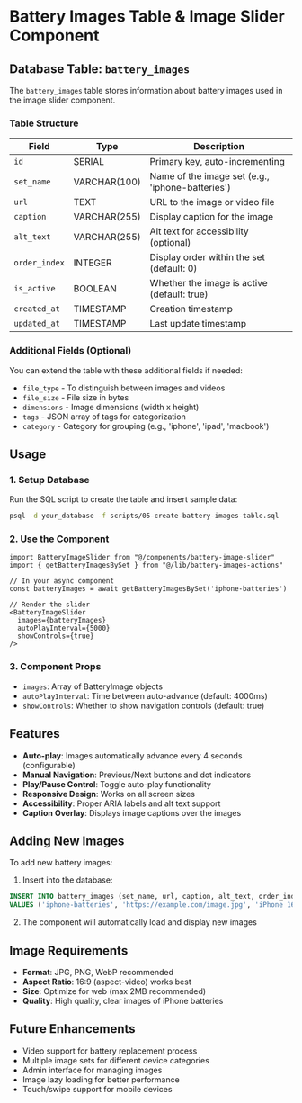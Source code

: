 # Battery Images Table & Image Slider Component

## Database Table: `battery_images`

The `battery_images` table stores information about battery images used in the image slider component.

### Table Structure

| Field | Type | Description |
|-------|------|-------------|
| `id` | SERIAL | Primary key, auto-incrementing |
| `set_name` | VARCHAR(100) | Name of the image set (e.g., 'iphone-batteries') |
| `url` | TEXT | URL to the image or video file |
| `caption` | VARCHAR(255) | Display caption for the image |
| `alt_text` | VARCHAR(255) | Alt text for accessibility (optional) |
| `order_index` | INTEGER | Display order within the set (default: 0) |
| `is_active` | BOOLEAN | Whether the image is active (default: true) |
| `created_at` | TIMESTAMP | Creation timestamp |
| `updated_at` | TIMESTAMP | Last update timestamp |

### Additional Fields (Optional)

You can extend the table with these additional fields if needed:

- `file_type` - To distinguish between images and videos
- `file_size` - File size in bytes
- `dimensions` - Image dimensions (width x height)
- `tags` - JSON array of tags for categorization
- `category` - Category for grouping (e.g., 'iphone', 'ipad', 'macbook')

## Usage

### 1. Setup Database

Run the SQL script to create the table and insert sample data:

```bash
psql -d your_database -f scripts/05-create-battery-images-table.sql
```

### 2. Use the Component

```tsx
import BatteryImageSlider from "@/components/battery-image-slider"
import { getBatteryImagesBySet } from "@/lib/battery-images-actions"

// In your async component
const batteryImages = await getBatteryImagesBySet('iphone-batteries')

// Render the slider
<BatteryImageSlider 
  images={batteryImages} 
  autoPlayInterval={5000}
  showControls={true}
/>
```

### 3. Component Props

- `images`: Array of BatteryImage objects
- `autoPlayInterval`: Time between auto-advance (default: 4000ms)
- `showControls`: Whether to show navigation controls (default: true)

## Features

- **Auto-play**: Images automatically advance every 4 seconds (configurable)
- **Manual Navigation**: Previous/Next buttons and dot indicators
- **Play/Pause Control**: Toggle auto-play functionality
- **Responsive Design**: Works on all screen sizes
- **Accessibility**: Proper ARIA labels and alt text support
- **Caption Overlay**: Displays image captions over the images

## Adding New Images

To add new battery images:

1. Insert into the database:
```sql
INSERT INTO battery_images (set_name, url, caption, alt_text, order_index) 
VALUES ('iphone-batteries', 'https://example.com/image.jpg', 'iPhone 16 Battery', 'iPhone 16 battery replacement', 7);
```

2. The component will automatically load and display new images

## Image Requirements

- **Format**: JPG, PNG, WebP recommended
- **Aspect Ratio**: 16:9 (aspect-video) works best
- **Size**: Optimize for web (max 2MB recommended)
- **Quality**: High quality, clear images of iPhone batteries

## Future Enhancements

- Video support for battery replacement process
- Multiple image sets for different device categories
- Admin interface for managing images
- Image lazy loading for better performance
- Touch/swipe support for mobile devices
